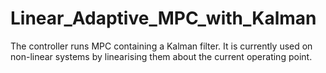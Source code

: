# Linear_Adaptive_MPC_with_Kalman
The controller runs MPC containing a Kalman filter. It is currently used on non-linear systems by linearising them about the current operating point.
